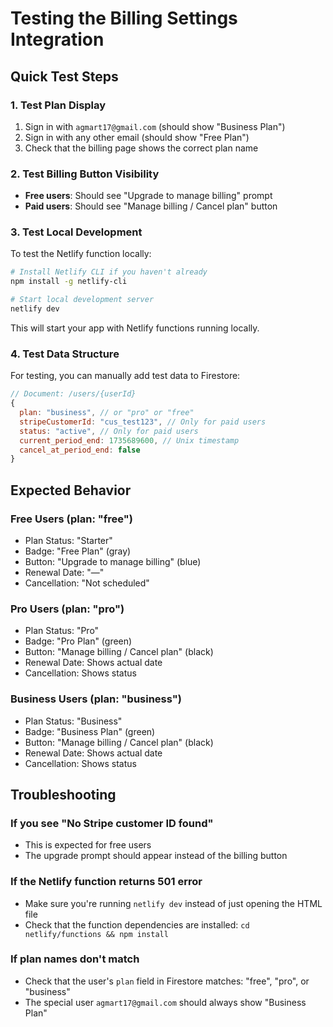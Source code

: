# Testing the Billing Settings Integration

## Quick Test Steps

### 1. Test Plan Display
1. Sign in with `agmart17@gmail.com` (should show "Business Plan")
2. Sign in with any other email (should show "Free Plan")
3. Check that the billing page shows the correct plan name

### 2. Test Billing Button Visibility
- **Free users**: Should see "Upgrade to manage billing" prompt
- **Paid users**: Should see "Manage billing / Cancel plan" button

### 3. Test Local Development
To test the Netlify function locally:

```bash
# Install Netlify CLI if you haven't already
npm install -g netlify-cli

# Start local development server
netlify dev
```

This will start your app with Netlify functions running locally.

### 4. Test Data Structure
For testing, you can manually add test data to Firestore:

```javascript
// Document: /users/{userId}
{
  plan: "business", // or "pro" or "free"
  stripeCustomerId: "cus_test123", // Only for paid users
  status: "active", // Only for paid users
  current_period_end: 1735689600, // Unix timestamp
  cancel_at_period_end: false
}
```

## Expected Behavior

### Free Users (plan: "free")
- Plan Status: "Starter"
- Badge: "Free Plan" (gray)
- Button: "Upgrade to manage billing" (blue)
- Renewal Date: "—"
- Cancellation: "Not scheduled"

### Pro Users (plan: "pro")
- Plan Status: "Pro"
- Badge: "Pro Plan" (green)
- Button: "Manage billing / Cancel plan" (black)
- Renewal Date: Shows actual date
- Cancellation: Shows status

### Business Users (plan: "business")
- Plan Status: "Business"
- Badge: "Business Plan" (green)
- Button: "Manage billing / Cancel plan" (black)
- Renewal Date: Shows actual date
- Cancellation: Shows status

## Troubleshooting

### If you see "No Stripe customer ID found"
- This is expected for free users
- The upgrade prompt should appear instead of the billing button

### If the Netlify function returns 501 error
- Make sure you're running `netlify dev` instead of just opening the HTML file
- Check that the function dependencies are installed: `cd netlify/functions && npm install`

### If plan names don't match
- Check that the user's `plan` field in Firestore matches: "free", "pro", or "business"
- The special user `agmart17@gmail.com` should always show "Business Plan"

